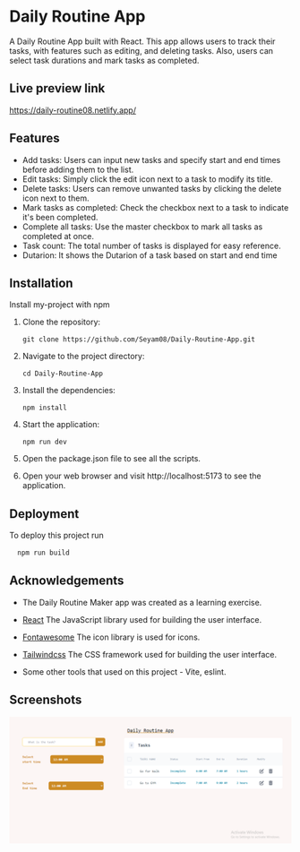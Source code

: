 # Daily Routine App

A Daily Routine App built with React. This app allows users to track their tasks, with features such as editing, and deleting tasks. Also, users can select task durations and mark tasks as completed.

## Live preview link

https://daily-routine08.netlify.app/

## Features

- Add tasks: Users can input new tasks and specify start and end times before adding them to the list.
- Edit tasks: Simply click the edit icon next to a task to modify its title.
- Delete tasks: Users can remove unwanted tasks by clicking the delete icon next to them.
- Mark tasks as completed: Check the checkbox next to a task to indicate it's been completed.
- Complete all tasks: Use the master checkbox to mark all tasks as completed at once.
- Task count: The total number of tasks is displayed for easy reference.
- Dutarion: It shows the Dutarion of a task based on start and end time

## Installation

Install my-project with npm

1. Clone the repository:

   ```
   git clone https://github.com/Seyam08/Daily-Routine-App.git
   ```

2. Navigate to the project directory:

   ```
   cd Daily-Routine-App
   ```

3. Install the dependencies:

   ```
   npm install
   ```

4. Start the application:
   ```
   npm run dev
   ```
5. Open the package.json file to see all the scripts.

6. Open your web browser and visit http://localhost:5173 to see the application.

## Deployment

To deploy this project run

```bash
  npm run build
```

## Acknowledgements

- The Daily Routine Maker app was created as a learning exercise.

- [React](https://reactjs.org/) The JavaScript library used for building the user interface.
- [Fontawesome](https://fontawesome.com/) The icon library is used for icons.
- [Tailwindcss](https://tailwindcss.com/) The CSS framework used for building the user interface.
- Some other tools that used on this project - Vite, eslint.

## Screenshots

![App Screenshot](https://raw.githubusercontent.com/Seyam08/Daily-Routine-App/main/daily-routine.PNG)
